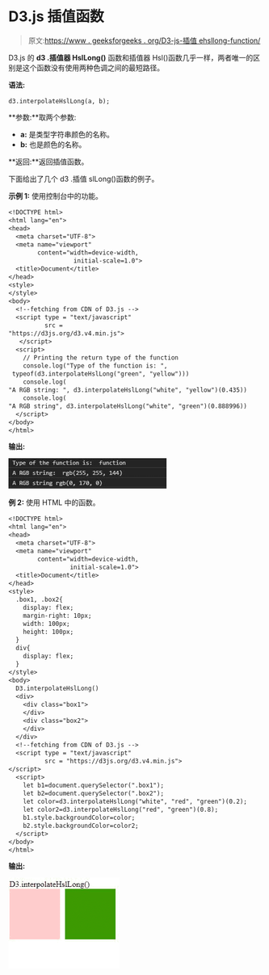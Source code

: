 # D3.js 插值函数

> 原文:[https://www . geeksforgeeks . org/D3-js-插值 ehsllong-function/](https://www.geeksforgeeks.org/d3-js-interpolatehsllong-function/)

D3.js 的 **d3 .插值器 HslLong()** 函数和插值器 Hsl()函数几乎一样，两者唯一的区别是这个函数没有使用两种色调之间的最短路径。

**语法:**

```
d3.interpolateHslLong(a, b);
```

**参数:**取两个参数:

*   **a:** 是类型字符串颜色的名称。
*   **b:** 也是颜色的名称。

**返回:**返回插值函数。

下面给出了几个 d3 .插值 slLong()函数的例子。

**示例 1:** 使用控制台中的功能。

```
<!DOCTYPE html>
<html lang="en">
<head>
  <meta charset="UTF-8">
  <meta name="viewport" 
        content="width=device-width,
                  initial-scale=1.0">
  <title>Document</title>
</head>
<style>
</style>
<body>
  <!--fetching from CDN of D3.js -->
  <script type = "text/javascript" 
          src = 
"https://d3js.org/d3.v4.min.js">
   </script>
  <script>
    // Printing the return type of the function
    console.log("Type of the function is: ",
 typeof(d3.interpolateHslLong("green", "yellow")))
    console.log(
"A RGB string: ", d3.interpolateHslLong("white", "yellow")(0.435))
    console.log(
"A RGB string", d3.interpolateHslLong("white", "green")(0.888996))
  </script>
</body>
</html>
```

**输出:**

![](img/c3820465019943409d3b3575e63ff554.png)

**例 2:** 使用 HTML 中的函数。

```
<!DOCTYPE html>
<html lang="en">
<head>
  <meta charset="UTF-8">
  <meta name="viewport" 
        content="width=device-width,
                 initial-scale=1.0">
  <title>Document</title>
</head>
<style>
  .box1, .box2{
    display: flex;
    margin-right: 10px;
    width: 100px;
    height: 100px;
  }
  div{
    display: flex;
  }
</style>
<body>
  D3.interpolateHslLong()
  <div>
    <div class="box1">
    </div>
    <div class="box2">
    </div>
  </div>
  <!--fetching from CDN of D3.js -->
  <script type = "text/javascript" 
          src = "https://d3js.org/d3.v4.min.js">
</script>
  <script>
    let b1=document.querySelector(".box1");
    let b2=document.querySelector(".box2");
    let color=d3.interpolateHslLong("white", "red", "green")(0.2);
    let color2=d3.interpolateHslLong("red", "green")(0.8);
    b1.style.backgroundColor=color;
    b2.style.backgroundColor=color2;
  </script>
</body>
</html>
```

**输出:**

![](img/9702fb5302a9b406a11f7180a529571d.png)